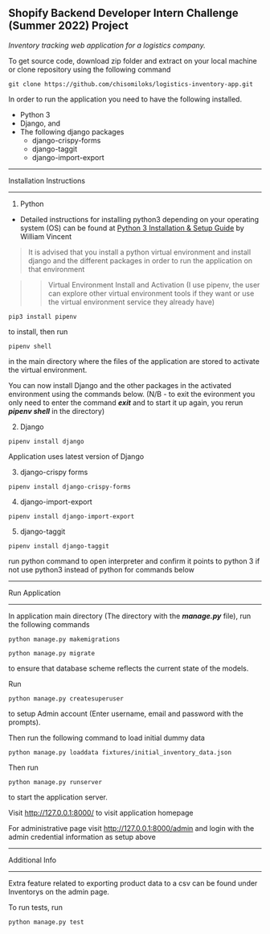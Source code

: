 ## Shopify Backend Developer Intern Challenge (Summer 2022) Project

*Inventory tracking web application for a logistics company.*

To get source code, download zip folder and extract on your local machine or clone repository using the following command

```
git clone https://github.com/chisomiloks/logistics-inventory-app.git
```

In order to run the application you need to have the following installed.

- Python 3
- Django, and 
- The following django packages 
  - django-crispy-forms
  - django-taggit
  - django-import-export

---

Installation Instructions

---

1. Python

- Detailed instructions for installing python3 depending on your operating system (OS) can be found at [Python 3 Installation & Setup Guide](https://wsvincent.com/install-python/) by William Vincent

> It is advised that you install a python virtual environment and install django and the different packages in order to run the application on that environment

>> Virtual Environment Install and Activation (I use pipenv, the user can explore other virtual environment tools if they want or use the virtual environment service they already have)

```
pip3 install pipenv
``` 

to install, then run

```
pipenv shell
```

in the main directory where the files of the application are stored to activate the virtual environment. 

You can now install Django and the other packages in the activated environment using the commands below. (N/B - to exit the evironment you only need to enter the command ***exit*** and to start it up again, you rerun ***pipenv shell*** in the directory)

2. Django
```
pipenv install django
```

Application uses latest version of Django


3. django-crispy forms
```
pipenv install django-crispy-forms
```

4. django-import-export
```
pipenv install django-import-export
```

5. django-taggit
```
pipenv install django-taggit

```

run python command to open interpreter and confirm it points to python 3 if not use python3 instead of python for commands below

---

Run Application

---

In application main directory (The directory with the ***manage.py*** file), run the following commands

```
python manage.py makemigrations
```
```
python manage.py migrate
```
to ensure that database scheme reflects the current state of the models.

Run

```
python manage.py createsuperuser
```

to setup Admin account (Enter username, email and password with the prompts).

Then run the following command to load initial dummy data

```
python manage.py loaddata fixtures/initial_inventory_data.json
```


Then run

```
python manage.py runserver
```

to start the application server.


Visit http://127.0.0.1:8000/ to visit application homepage

For administrative page visit http://127.0.0.1:8000/admin and login with the admin credential information as setup above

---

Additional Info

---

Extra feature related to exporting product data to a csv can be found under Inventorys on the admin page.

To run tests, run

```
python manage.py test
```